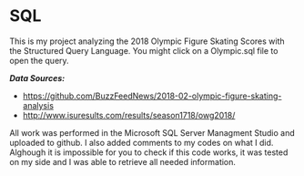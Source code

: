 # SQL  


This is my project analyzing the 2018 Olympic Figure Skating Scores with the Structured Query Language. 
You might click on a Olympic.sql file to open the query.

***Data Sources:***
- https://github.com/BuzzFeedNews/2018-02-olympic-figure-skating-analysis
- http://www.isuresults.com/results/season1718/owg2018/

All work was performed in the Microsoft SQL Server Managment Studio and uploaded to github.
I also added comments to my codes on what I did.
Alghough it is impossible for you to check if this code works, it was tested on my side 
and I was able to retrieve all needed information.

